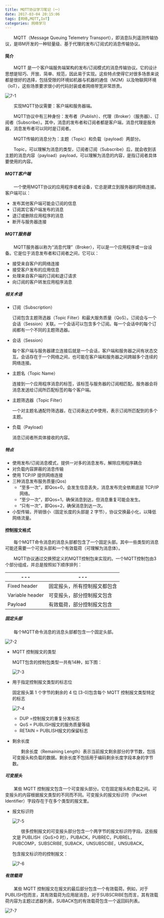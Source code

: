 ```yaml
---
title: MQTT协议学习笔记（一）
date: 2017-03-04 20:15:06
tags: [网络,MQTT,IoT]
categories: 网络学习
---
```



　　MQTT（Message Queuing Telemetry Transport），即消息队列遥测传输协议，是IBM开发的一种轻量级、基于代理的发布/订阅式的消息传输协议。

<!--more-->

#### 简介

　　MQTT 是一个客户端服务端架构的发布/订阅模式的消息传输协议。它的设计思想是轻巧、开放、简单、规范，因此易于实现。这些特点使得它对很多场景来说都是很好的选择，包括受限的环境如机器与机器的通信（M2M）以及物联网环境（IoT），这些场景要求很小的代码封装或者网络带宽非常昂贵。

![7-1](http://ohe7ixo05.bkt.clouddn.com/2017/3/7-1.png)

　　实现MQTT协议需要：客户端和服务器端。

　　MQTT协议中有三种身份：发布者（Publish）、代理（Broker）（服务器）、订阅者（Subscribe）。其中，消息的发布者和订阅者都是客户端，消息代理是服务器，消息发布者可以同时是订阅者。

　　MQTT传输的消息分为：主题（Topic）和负载（payload）两部分。

　　Topic，可以理解为消息的类型，订阅者订阅（Subscribe）后，就会收到该主题的消息内容（payload）payload，可以理解为消息的内容，是指订阅者具体要使用的内容。

##### MQTT客户端

　　一个使用MQTT协议的应用程序或者设备，它总是建立到服务器的网络连接。客户端可以：

- 发布其他客户端可能会订阅的信息
- 订阅其它客户端发布的消息
- 退订或删除应用程序的消息
- 断开与服务器连接

##### MQTT服务器

　　MQTT服务器以称为“消息代理”（Broker），可以是一个应用程序或一台设备。它是位于消息发布者和订阅者之间，它可以：

- 接受来自客户的网络连接
- 接受客户发布的应用信息
- 处理来自客户端的订阅和退订请求
- 向订阅的客户转发应用程序消息

##### 相关术语

- 订阅（Subscription）

    订阅包含主题筛选器（Topic Filter）和最大服务质量（QoS）。订阅会与一个会话（Session）关联。一个会话可以包含多个订阅。每一个会话中的每个订阅都有一个不同的主题筛选器。

- 会话（Session）

    每个客户端与服务器建立连接后就是一个会话，客户端和服务器之间有状态交互。会话存在于一个网络之间，也可能在客户端和服务器之间跨越多个连续的网络连接。

- 主题名（Topic Name）

    连接到一个应用程序消息的标签，该标签与服务器的订阅相匹配。服务器会将消息发送给订阅所匹配标签的每个客户端。

- 主题筛选器（Topic Filter）

    一个对主题名通配符筛选器，在订阅表达式中使用，表示订阅所匹配到的多个主题。

- 负载（Payload）

    消息订阅者所具体接收的内容。

##### 特点

- 使用发布/订阅消息模式，提供一对多的消息发布，解除应用程序耦合
- 对负载内容屏蔽的消息传输 
- 使用 TCP/IP 提供网络连接
- 三种消息发布服务质量(Qos)
    - “至多一次”，即Qos=0，会发生信息丢失，消息发布完全依赖底层 TCP/IP 网络。
    - “至少一次”，即Qos=1，确保消息到达，但消息重复可能会发生。 
    - “只有一次”，即Qos=2，确保消息到达一次。
- 小型传输，开销很小（固定长度的头部是 2 字节），协议交换最小化，以降低网络流量。

#### 控制报文格式

　　每个MQTT命令消息的消息头部都包含了一个固定头部。其中一些类型的消息可能还需要一个可变头部和一个有效载荷（可理解为消息体）。

　　MQTT协议通过交换预定义的MQTT控制包来实现的。一个MQTT控制包由3个部分组成，并总是按照如下顺序排列：

--- | ---
---|---
Fixed header | 固定报头，所有控制报文都包含
Variable header | 可变报头，部分控制报文包含
Payload | 有效载荷，部分控制报文包含

##### 固定头部

　　每个MQTT命令消息的消息头部都包含一个固定头部。

![7-2](http://ohe7ixo05.bkt.clouddn.com/2017/3/7-2.png)

- MQTT 控制报文的类型 

    MQTT包含的控制包类型一共有14种，如下图：

    ![7-3](http://ohe7ixo05.bkt.clouddn.com/2017/3/7-3.png)

- 用于指定控制报文类型的标志位

    固定报头第 1 个字节的剩余的 4 位 [3-0]包含每个 MQTT 控制报文类型特定的标志

    ![7-4](http://ohe7ixo05.bkt.clouddn.com/2017/3/7-4.png)

    - DUP =控制报文的重复分发标志
    - QoS = PUBLISH报文的服务质量等级
    - RETAIN = PUBLISH报文的保留标志

- 剩余长度

    　　剩余长度（Remaining Length）表示当前报文剩余部分的字节数，包括可变报头和负载的数据。剩余长度不包括用于编码剩余长度字段本身的字节数。

##### 可变报头

　　某些 MQTT 控制报文包含一个可变报头部分。它在固定报头和负载之间。可变报头的内容根据报文类型的不同而不同。可变报头的报文标识符（Packet Identifier）字段存在于在多个类型的报文里。

- 报文标识符

    ![7-5](http://ohe7ixo05.bkt.clouddn.com/2017/3/7-5.png)

    　　很多控制报文的可变报头部分包含一个两字节的报文标识符字段。这些报文是 PUBLISH（QoS>0 时），PUBACK，PUBREC，PUBREL，PUBCOMP，SUBSCRIBE, SUBACK，UNSUBSCIBE，UNSUBACK。

    包含报文标识符的控制报文：

    ![7-6](http://ohe7ixo05.bkt.clouddn.com/2017/3/7-6.png)

##### 有效载荷

　　某些 MQTT 控制报文在报文的最后部分包含一个有效载荷。例如，对于PUBLISH包而言，其有效载荷为应用层消息，对于SUBSCRIBE包而言，其有效载荷内容为主题过滤器列表，SUBACK包的有效载荷包含一个返回码列表。

![7-7](http://ohe7ixo05.bkt.clouddn.com/2017/3/7-7.png)
